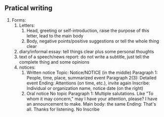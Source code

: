 ## Pratical writing
1. Forms:
	1. Letters:
		1. Head, greeting or self-introduction, raise the purpose of this letter, lead to the main body
		2. Body, negative points/positive suggestions or tell the whole thing clear
	2. diary/informal essay: tell things clear plus some personal thoughts
	3. text of a speech/news report: do not write a subtitle, just tell the complete thing and some opinions
	4. notices:
		1. Written notice
			Topic: Notice/NOTICE (in the middle)
			Paragraph 1: People, time, place, summarized event
			Paragraph 2(3): Detailed event
			Ending: Attentions (on time, etc.), invite again
			Inscribe: Individual or organization name, notice date (on the right)
		2. Oral notice
			No topic
			Paragraph 1: Multiple salutations. Like "To whom it may concern," may I have your attention, please? I have an announcement to make. 
			Main body: the same
			Ending: That's all. Thanks for listening.
			No Inscribe